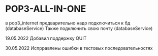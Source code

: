 # POP3-ALL-IN-ONE
в pop3_internet предварительно надо подключиться к бд (databaseService)
Также подключить свою почту (databaseService)

19.05.2022
Добавил поддержку QUIT

30.05.2022
Испрравлены ошибки в тестовых последовательностях
